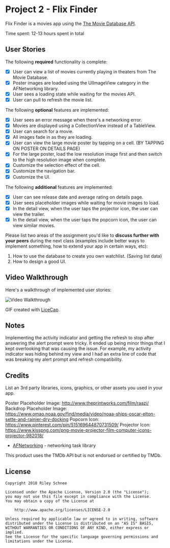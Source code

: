 # Project 2 - Flix Finder

Flix Finder is a movies app using the [The Movie Database API](http://docs.themoviedb.apiary.io/#).

Time spent: 12-13 hours spent in total

## User Stories

The following **required** functionality is complete:

- [x] User can view a list of movies currently playing in theaters from The Movie Database.
- [x] Poster images are loaded using the UIImageView category in the AFNetworking library.
- [x] User sees a loading state while waiting for the movies API.
- [x] User can pull to refresh the movie list.

The following **optional** features are implemented:

- [x] User sees an error message when there's a networking error.
- [x] Movies are displayed using a CollectionView instead of a TableView.
- [x] User can search for a movie.
- [x] All images fade in as they are loading.
- [x] User can view the large movie poster by tapping on a cell. (BY TAPPING ON POSTER ON DETAILS PAGE)
- [x] For the large poster, load the low resolution image first and then switch to the high resolution image when complete.
- [x] Customize the selection effect of the cell.
- [x] Customize the navigation bar.
- [x] Customize the UI.

The following **additional** features are implemented:

- [x] User can see release date and average rating on details page.
- [x] User sees placeholder images while waiting for movie images to load.
- [x] In the detail view, when the user taps the projector icon, the user can view the trailer.
- [x] In the detail view, when the user taps the popcorn icon, the user can view similar movies.

Please list two areas of the assignment you'd like to **discuss further with your peers** during the next class (examples include better ways to implement something, how to extend your app in certain ways, etc):

1. How to use the database to create you own watchlist. (Saving list data)
2. How to design a good UI.

## Video Walkthrough

Here's a walkthrough of implemented user stories:

<img src='http://i.imgur.com/link/to/your/gif/file.gif' title='Video Walkthrough' width='' alt='Video Walkthrough' />

GIF created with [LiceCap](http://www.cockos.com/licecap/).

## Notes

Implementing the activity indicator and getting the refresh to stop after answering the alert prompt were tricky. It ended up being minor things that I kept overlooking that was causing the issue. For example, my activity indicator was hiding behind my view and I had an extra line of code that was breaking my alert prompt and refresh compatibility.

## Credits

List an 3rd party libraries, icons, graphics, or other assets you used in your app.

Poster Placeholder Image: http://www.theprintworks.com/film/raazi/
Backdrop Placeholder Image: https://www.omao.noaa.gov/find/media/video/noaa-ships-oscar-elton-sette-and-rainier-dry-docking
Popcorn Icon: https://www.pinterest.com/pin/515169644870731509/
Projector Icon: https://www.kisspng.com/png-movie-projector-film-computer-icons-projector-982018/

- [AFNetworking](https://github.com/AFNetworking/AFNetworking) - networking task library

This product uses the TMDb API but is not endorsed or certified by TMDb.

## License

    Copyright 2018 Riley Schnee

    Licensed under the Apache License, Version 2.0 (the "License");
    you may not use this file except in compliance with the License.
    You may obtain a copy of the License at

        http://www.apache.org/licenses/LICENSE-2.0

    Unless required by applicable law or agreed to in writing, software
    distributed under the License is distributed on an "AS IS" BASIS,
    WITHOUT WARRANTIES OR CONDITIONS OF ANY KIND, either express or implied.
    See the License for the specific language governing permissions and
    limitations under the License.
